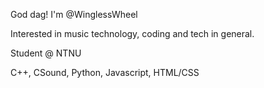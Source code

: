 God dag! I'm @WinglessWheel

Interested in music technology, coding and tech in general.

Student @ NTNU

C++, CSound, Python, Javascript, HTML/CSS

<!---
WinglessWheel/WinglessWheel is a ✨ special ✨ repository because its `README.md` (this file) appears on your GitHub profile.
You can click the Preview link to take a look at your changes.
--->
